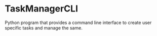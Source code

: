 # TaskManagerCLI
Python program that provides a command line interface to create user specific tasks and manage the same.

